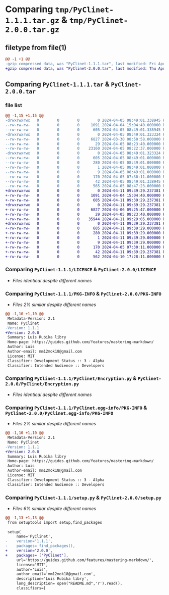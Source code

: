 # Comparing `tmp/PyClinet-1.1.1.tar.gz` & `tmp/PyClinet-2.0.0.tar.gz`

## filetype from file(1)

```diff
@@ -1 +1 @@
-gzip compressed data, was "PyClinet-1.1.1.tar", last modified: Fri Apr  5 08:49:01 2024, max compression
+gzip compressed data, was "PyClinet-2.0.0.tar", last modified: Thu Apr 11 09:39:29 2024, max compression
```

## Comparing `PyClinet-1.1.1.tar` & `PyClinet-2.0.0.tar`

### file list

```diff
@@ -1,15 +1,15 @@
-drwxrwxrwx   0        0        0        0 2024-04-05 08:49:01.338945 PyClinet-1.1.1/
--rw-rw-rw-   0        0        0     1091 2024-04-04 15:04:40.000000 PyClinet-1.1.1/LICENCE
--rw-rw-rw-   0        0        0      605 2024-04-05 08:49:01.338945 PyClinet-1.1.1/PKG-INFO
-drwxrwxrwx   0        0        0        0 2024-04-05 08:49:01.323324 PyClinet-1.1.1/PyClinet/
--rw-rw-rw-   0        0        0     6827 2024-03-30 08:50:58.000000 PyClinet-1.1.1/PyClinet/Encryption.py
--rw-rw-rw-   0        0        0       29 2024-04-05 08:23:40.000000 PyClinet-1.1.1/PyClinet/__init__.py
--rw-rw-rw-   0        0        0    23160 2024-04-05 08:22:37.000000 PyClinet-1.1.1/PyClinet/client.py
-drwxrwxrwx   0        0        0        0 2024-04-05 08:49:01.323324 PyClinet-1.1.1/PyClinet.egg-info/
--rw-rw-rw-   0        0        0      605 2024-04-05 08:49:01.000000 PyClinet-1.1.1/PyClinet.egg-info/PKG-INFO
--rw-rw-rw-   0        0        0      280 2024-04-05 08:49:01.000000 PyClinet-1.1.1/PyClinet.egg-info/SOURCES.txt
--rw-rw-rw-   0        0        0        1 2024-04-05 08:49:01.000000 PyClinet-1.1.1/PyClinet.egg-info/dependency_links.txt
--rw-rw-rw-   0        0        0        9 2024-04-05 08:49:01.000000 PyClinet-1.1.1/PyClinet.egg-info/top_level.txt
--rw-rw-rw-   0        0        0      170 2024-04-05 07:30:11.000000 PyClinet-1.1.1/README.md
--rw-rw-rw-   0        0        0       42 2024-04-05 08:49:01.338945 PyClinet-1.1.1/setup.cfg
--rw-rw-rw-   0        0        0      565 2024-04-05 08:47:23.000000 PyClinet-1.1.1/setup.py
+drwxrwxrwx   0        0        0        0 2024-04-11 09:39:29.237381 PyClinet-2.0.0/
+-rw-rw-rw-   0        0        0     1091 2024-04-04 15:04:40.000000 PyClinet-2.0.0/LICENCE
+-rw-rw-rw-   0        0        0      605 2024-04-11 09:39:29.237381 PyClinet-2.0.0/PKG-INFO
+drwxrwxrwx   0        0        0        0 2024-04-11 09:39:29.237381 PyClinet-2.0.0/PyClinet/
+-rw-rw-rw-   0        0        0     6827 2024-04-06 09:25:47.000000 PyClinet-2.0.0/PyClinet/Encryption.py
+-rw-rw-rw-   0        0        0       29 2024-04-05 08:23:40.000000 PyClinet-2.0.0/PyClinet/__init__.py
+-rw-rw-rw-   0        0        0    35944 2024-04-11 09:29:05.000000 PyClinet-2.0.0/PyClinet/client.py
+drwxrwxrwx   0        0        0        0 2024-04-11 09:39:29.237381 PyClinet-2.0.0/PyClinet.egg-info/
+-rw-rw-rw-   0        0        0      605 2024-04-11 09:39:29.000000 PyClinet-2.0.0/PyClinet.egg-info/PKG-INFO
+-rw-rw-rw-   0        0        0      280 2024-04-11 09:39:29.000000 PyClinet-2.0.0/PyClinet.egg-info/SOURCES.txt
+-rw-rw-rw-   0        0        0        1 2024-04-11 09:39:29.000000 PyClinet-2.0.0/PyClinet.egg-info/dependency_links.txt
+-rw-rw-rw-   0        0        0        9 2024-04-11 09:39:29.000000 PyClinet-2.0.0/PyClinet.egg-info/top_level.txt
+-rw-rw-rw-   0        0        0      170 2024-04-05 07:30:11.000000 PyClinet-2.0.0/README.md
+-rw-rw-rw-   0        0        0       42 2024-04-11 09:39:29.237381 PyClinet-2.0.0/setup.cfg
+-rw-rw-rw-   0        0        0      562 2024-04-10 17:28:11.000000 PyClinet-2.0.0/setup.py
```

### Comparing `PyClinet-1.1.1/LICENCE` & `PyClinet-2.0.0/LICENCE`

 * *Files identical despite different names*

### Comparing `PyClinet-1.1.1/PKG-INFO` & `PyClinet-2.0.0/PKG-INFO`

 * *Files 2% similar despite different names*

```diff
@@ -1,10 +1,10 @@
 Metadata-Version: 2.1
 Name: PyClinet
-Version: 1.1.1
+Version: 2.0.0
 Summary: Luis Rubika libry
 Home-page: https://guides.github.com/features/mastering-markdown/
 Author: Luis
 Author-email: mm12mok18@gmail.com
 License: MIT
 Classifier: Development Status :: 3 - Alpha
 Classifier: Intended Audience :: Developers
```

### Comparing `PyClinet-1.1.1/PyClinet/Encryption.py` & `PyClinet-2.0.0/PyClinet/Encryption.py`

 * *Files identical despite different names*

### Comparing `PyClinet-1.1.1/PyClinet.egg-info/PKG-INFO` & `PyClinet-2.0.0/PyClinet.egg-info/PKG-INFO`

 * *Files 2% similar despite different names*

```diff
@@ -1,10 +1,10 @@
 Metadata-Version: 2.1
 Name: PyClinet
-Version: 1.1.1
+Version: 2.0.0
 Summary: Luis Rubika libry
 Home-page: https://guides.github.com/features/mastering-markdown/
 Author: Luis
 Author-email: mm12mok18@gmail.com
 License: MIT
 Classifier: Development Status :: 3 - Alpha
 Classifier: Intended Audience :: Developers
```

### Comparing `PyClinet-1.1.1/setup.py` & `PyClinet-2.0.0/setup.py`

 * *Files 6% similar despite different names*

```diff
@@ -1,13 +1,13 @@
 from setuptools import setup,find_packages
 
 setup(
     name='PyClinet',
-    version='1.1.1',
-    packages= find_packages(),
+    version='2.0.0',
+    packages= ['PyClinet'],
     url='https://guides.github.com/features/mastering-markdown/',
     license='MIT',
     author='Luis',
     author_email='mm12mok18@gmail.com',
     description='Luis Rubika libry',
     long_description= open("README.md",'r').read(),
     classifiers=[
```

